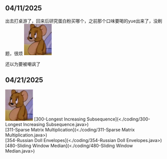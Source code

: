 ## 04/11/2025
出去打桌游了，回来后研究蛋白粉买哪个，之前那个口味要喝的yue出来了，没刷题，很烦
<img src="./assets/Jerry - 怪不好意思的.png" height="100px">

还以为要被嘲讽了

## 04/21/2025
<img src="./assets/Jerry - 怪不好意思的.png" height="100px">
[300-Longest Increasing Subsequence](<./coding/300-Longest Increasing Subsequence.java>)<br/>
[311-Sparse Matrix Multiplication](<./coding/311-Sparse Matrix Multiplication.java>)<br/>
[354-Russian Doll Envelopes](<./coding/354-Russian Doll Envelopes.java>)<br/>
[480-Sliding Window Median](<./coding/480-Sliding Window Median.java>)<br/>
